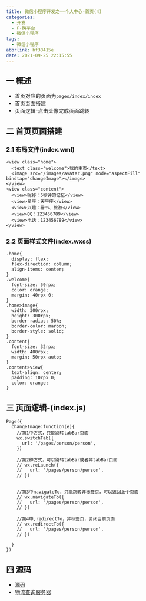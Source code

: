 ```yaml
---
title: 微信小程序开发之——个人中心-首页(4)
categories:
  - 开发
  - F-跨平台
  - 微信小程序
tags:
  - 微信小程序
abbrlink: bf38415e
date: 2021-09-25 22:15:55
---
```

## 一 概述

* 首页对应的页面为`pages/index/index`
* 首页页面搭建
* 页面逻辑-点击头像完成页面跳转

<!--more-->

## 二 首页页面搭建

### 2.1 布局文件(index.wml)

```
<view class="home">
  <text class="welcome">我的主页</text>
  <image src="/images/avatar.png" mode="aspectFill" bindtap="changeImage"></image>
</view>
<view class="content">
  <view>昵称：5秒钟的记忆</view>
  <view>星座：天平座</view>
  <view>兴趣：看书、旅游</view>
  <view>QQ：123456789</view>
  <view>电话：123456789</view>
</view>
```

### 2.2 页面样式文件(index.wxss)

```
.home{
  display: flex;
  flex-direction: column;
  align-items: center;
}
.welcome{
  font-size: 50rpx;
  color: orange;
  margin: 40rpx 0;
}
.home>image{
  width: 300rpx;
  height: 300rpx;
  border-radius: 50%;
  border-color: maroon;
  border-style: solid;
}
.content{
  font-size: 32rpx;
  width: 400rpx;
  margin: 50rpx auto;
}
.content>view{
  text-align: center;
  padding: 10rpx 0;
  color: orange;
}
```

## 三 页面逻辑-(index.js)

```
Page({
  changeImage:function(e){
    //第1中方式，只能跳转tabBar页面
    wx.switchTab({
      url: '/pages/person/person',
    })
    
    //第2种方式，可以跳转tabBar或者非tabBar页面
    // wx.reLaunch({
    //   url: '/pages/person/person',
    // })


    //第3中navigateTo，只能跳转非标签页，可以返回上个页面
    // wx.navigateTo({
    //   url: '/pages/person/person',
    // })

    //第4中,redirectTo，非标签页，关闭当前页面
    // wx.redirectTo({
    //   url: '/pages/person/person',
    // })

  }
})
```

## 四 源码

* [源码](https://download.csdn.net/download/Calvin_zhou/24419372)
* [物流查询服务器](https://download.csdn.net/download/Calvin_zhou/24686269)

